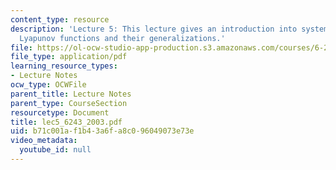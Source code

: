 ```yaml
---
content_type: resource
description: 'Lecture 5: This lecture gives an introduction into system analysis using
  Lyapunov functions and their generalizations.'
file: https://ol-ocw-studio-app-production.s3.amazonaws.com/courses/6-243j-dynamics-of-nonlinear-systems-fall-2003/b71c001af1b43a6fa8c096049073e73e_lec5_6243_2003.pdf
file_type: application/pdf
learning_resource_types:
- Lecture Notes
ocw_type: OCWFile
parent_title: Lecture Notes
parent_type: CourseSection
resourcetype: Document
title: lec5_6243_2003.pdf
uid: b71c001a-f1b4-3a6f-a8c0-96049073e73e
video_metadata:
  youtube_id: null
---
```

